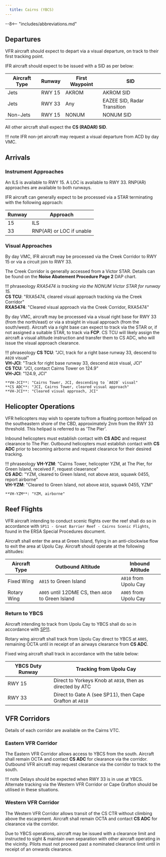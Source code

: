 ```yaml
---
  title: Cairns (YBCS)
---
```


--8<-- "includes/abbreviations.md"

## Departures
VFR aircraft should expect to depart via a visual departure, on track to their first tracking point.

IFR aircraft should expect to be issued with a SID as per below:

| Aircraft Type | Runway | First Waypoint | SID |
| --- | --- | --- | --- |
| Jets | RWY 15 | AKROM | AKROM SID |
| Jets | RWY 33 | Any | EAZEE SID, Radar Transition |
| Non-Jets | RWY 15 | NONUM | NONUM SID |

All other aircraft shall expect the **CS (RADAR) SID**.

!!! note
    IFR non-jet aircraft may request a visual departure from ACD by day VMC.

## Arrivals
### Instrument Approaches
An ILS is available to RWY 15. A LOC is available to RWY 33. RNP(AR) approaches are available to both runways.

IFR aircraft can generally expect to be processed via a STAR terminating with the following approach:

| Runway | Approach |
| --- | --- |
| 15 | ILS |
| 33 | RNP(AR) or LOC if unable |

### Visual Approaches
By day VMC, IFR aircraft may be processed via the Creek Corridor to RWY 15 or via a circuit join to RWY 33.

The Creek Corridor is generally accessed from a Victor STAR. Details can be found on the **Noise Abatement Procedure Page 2** DAP chart. 

!!! phraseology
    *RXA5474 is tracking via the NONUM Victor STAR for runway 15.*  
    **CS TCU**: "RXA5474, cleared visual approach tracking via the Creek Corridor"  
    **RXA5474**: "Cleared visual approach via the Creek Corridor, RXA5474" 

By day VMC, aircraft may be processed via a visual right base for RWY 33 (from the north/east) or via a straight in visual approach (from the south/west). Aircraft via a right base can expect to track via the STAR or, if not assigned a suitable STAR, to track via **FCP**. CS TCU will likely assign the aircraft a visual altitude instruction and transfer them to CS ADC, who will issue the visual approach clearance.

!!! phraseology
    **CS TCU**: "JCI, track for a right base runway 33, descend to `A020` visual"  
    **VH-JCI**: "Track for right base runway 33, descend `A020` visual, JCI"  
    **CS TCU**: "JCI, contact Cairns Tower on 124.9"  
    **VH-JCI**: "124.9, JCI"  

    **VH-JCI**: "Cairns Tower, JCI, descending to `A020` visual"  
    **CS ADC**: "JCI, Cairns Tower, cleared visual approach"  
    **VH-JCI**: "Cleared visual approach, JCI"

## Helicopter Operations
VFR helicopters may wish to operate to/from a floating pontoon helipad on the southeastern shore of the CBD, approximately 2nm from the RWY 33 threshold. This helipad is referred to as 'The Pier'.

Inbound helicopters must establish contact with **CS ADC** and request clearance to The Pier. Outbound helicopters must establish contact with **CS ADC** prior to becoming airborne and request clearance for their desired tracking.

!!! phraseology
    **VH-YZM**: "Cairns Tower, helicopter YZM, at The Pier, for Green Island, received F, request cleaerance"  
    **CS ADC**: "YZM, cleared to Green Island, not above `A010`, squawk 0455, report airborne"  
    **VH-YZM**: "Cleared to Green Island, not above `A010`, squawk 0455, YZM"  
    
    **VH-YZM**: "YZM, airborne"

## Reef Flights
VFR aircraft intending to conduct scenic flights over the reef shall do so in accordance with `SP11 - Great Barrier Reef - Cairns Scenic Flights`, found in the ERSA Special Procedures document.

Aircraft shall enter the area at Green Island, flying in an anti-clockwise flow to exit the area at Upolu Cay. Aircraft should operate at the following altitudes:

| Aircraft Type | Outbound Altitude | Inbound Altitude |
| --- | --- | --- |
| Fixed Wing | `A015` to Green Island | `A010` from Upolu Cay |
| Rotary Wing | `A005` until 12DME CS, then `A010` to Green Island | `A005` from Upolu Cay |

### Return to YBCS
Aircraft intending to track from Upolu Cay to YBCS shall do so in accordance with [SP11](#reef-flights).

Rotary wing aircraft shall track from Upolu Cay direct to YBCS at `A005`, remaining OCTA until in receipt of an airways clearance from **CS ADC**.

Fixed wing aircraft shall track in accordance with the table below:

| YBCS Duty Runway | Tracking from Upolu Cay |
| --- | --- |
| RWY 15 | Direct to Yorkeys Knob at `A010`, then as directed by ATC |
| RWY 33 | Direct to Gate A (see SP11), then Cape Grafton at `A010` |
 
## VFR Corridors
Details of each corridor are available on the Cairns VTC.

### Eastern VFR Corridor
The Eastern VFR Corridor allows access to YBCS from the south. Aircraft shall remain OCTA and contact **CS ADC** for clearance via the corridor. Outbound VFR aircraft may request clearance via the corridor to track to the south.

!!! note
    Delays should be expected when RWY 33 is in use at YBCS. Alternate tracking via the Western VFR Corridor or Cape Grafton should be utilised in these situations.

### Western VFR Corridor
The Western VFR Corridor allows transit of the CS CTR without climbing above the escarpment. Aircraft shall remain OCTA and contact **CS ADC** for clearance via the corridor. 

Due to YBCS operations, aircraft may be issued with a clearance limit and instructed to sight & maintain own separation with other aircraft operating in the vicinity. Pilots must not proceed past a nominated clearance limit until in receipt of an onwards clearance.